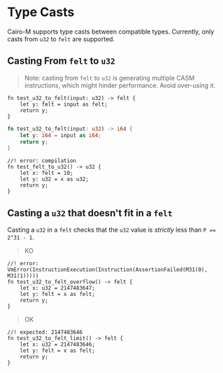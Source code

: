 # Type Casts

Cairo-M supports type casts between compatible types. Currently, only casts from
`u32` to `felt` are supported.

## Casting From `felt` to `u32`

> Note: casting from `felt` to `u32` is generating multiple CASM instructions,
> which might hinder performance. Avoid over-using it.

```cairo-m
fn test_u32_to_felt(input: u32) -> felt {
    let y: felt = input as felt;
    return y;
}
```

```rust
fn test_u32_to_felt(input: u32) -> i64 {
    let y: i64 = input as i64;
    return y;
}
```

```cairo-m
//! error: compilation
fn test_felt_to_u32() -> u32 {
    let x: felt = 10;
    let y: u32 = x as u32;
    return y;
}
```

## Casting a `u32` that doesn't fit in a `felt`

Casting a `u32` in a `felt` checks that the `u32` value is _strictly_ less than
`P == 2^31 - 1`.

> KO

```cairo-m
//! error: VmError(InstructionExecution(Instruction(AssertionFailed(M31(0), M31(1)))))
fn test_u32_to_felt_overflow() -> felt {
    let x: u32 = 2147483647;
    let y: felt = x as felt;
    return y;
}
```

> OK

```cairo-m
//! expected: 2147483646
fn test_u32_to_felt_limit() -> felt {
    let x: u32 = 2147483646;
    let y: felt = x as felt;
    return y;
}
```
